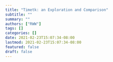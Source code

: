 ```yaml
---
title: "Timetk: an Exploration and Comparison"
subtitle: ""
summary: ""
authors: ["RWW"]
tags: []
categories: []
date: 2021-02-23T15:07:34-08:00
lastmod: 2021-02-23T15:07:34-08:00
featured: false
draft: false
---
```


